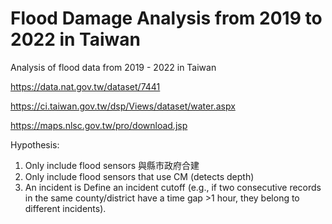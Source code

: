 # Flood Damage Analysis from 2019 to 2022 in Taiwan
Analysis of flood data from 2019 - 2022 in Taiwan

https://data.nat.gov.tw/dataset/7441

https://ci.taiwan.gov.tw/dsp/Views/dataset/water.aspx

https://maps.nlsc.gov.tw/pro/download.jsp


Hypothesis:
1. Only include flood sensors 與縣市政府合建
2. Only include flood sensors that use CM (detects depth)
3. An incident is Define an incident cutoff (e.g., if two consecutive records in the same county/district have a time gap >1 hour, they belong to different incidents).
